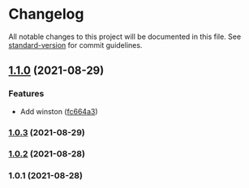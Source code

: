 # Changelog

All notable changes to this project will be documented in this file. See [standard-version](https://github.com/conventional-changelog/standard-version) for commit guidelines.

## [1.1.0](https://github.com/tatupesonen/formatbot/compare/v1.0.3...v1.1.0) (2021-08-29)


### Features

* Add winston ([fc664a3](https://github.com/tatupesonen/formatbot/commit/fc664a37a07323590b18a122c9fd2dc1719fcf10))

### [1.0.3](https://github.com/tatupesonen/formatbot/compare/v1.0.2...v1.0.3) (2021-08-29)

### [1.0.2](https://github.com/tatupesonen/formatbot/compare/v1.0.1...v1.0.2) (2021-08-28)

### 1.0.1 (2021-08-28)
